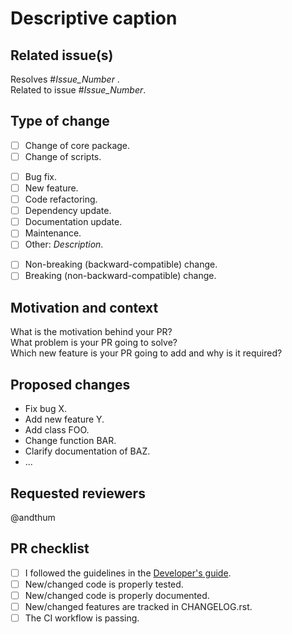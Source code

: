 # Descriptive caption

<!--
Thank you for your contribution!

Please fill out this pull request (PR) template and please take a look
at our developer's guide at
https://mdtools.readthedocs.io/en/latest/doc_pages/dev_guide/dev_guide.html
-->

<!--
Only for project maintainers, please do not remove!
Regex version for issue-labeler.
See https://github.com/github/issue-labeler

issue_labeler_regex_version=1
-->

## Related issue(s)

<!-- Remove this section, if your PR is not related to an issue. -->

Resolves #*Issue_Number* .  
Related to issue #*Issue_Number*.

## Type of change

* [ ] Change of core package.
* [ ] Change of scripts.

<!-- Blank line -->

* [ ] Bug fix.
* [ ] New feature.
* [ ] Code refactoring.
* [ ] Dependency update.
* [ ] Documentation update.
* [ ] Maintenance.
* [ ] Other: *Description*.

<!-- Blank line -->

* [ ] Non-breaking (backward-compatible) change.
* [ ] Breaking (non-backward-compatible) change.

## Motivation and context

<!--
If your PR resolves a distinct issue, you can remove this section or
(better) give a brief summary of that issue.
-->

What is the motivation behind your PR?  
What problem is your PR going to solve?  
Which new feature is your PR going to add and why is it required?

## Proposed changes

<!-- Give a concise summary of the most important changes. -->

* Fix bug X.
* Add new feature Y.
* Add class FOO.
* Change function BAR.
* Clarify documentation of BAZ.
* ...

## Requested reviewers

<!-- Request specific reviewers here or remove this section. -->

@andthum

## PR checklist

<!--
Please tick the check boxes accordingly.  Mark any check boxes that do
not apply to your PR as [~].
-->

* [ ] I followed the guidelines in the [Developer's guide](https://mdtools.readthedocs.io/en/latest/doc_pages/dev_guide/dev_guide.html).
* [ ] New/changed code is properly tested.
* [ ] New/changed code is properly documented.
* [ ] New/changed features are tracked in CHANGELOG.rst.
* [ ] The CI workflow is passing.
